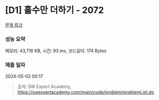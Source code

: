 # [D1] 홀수만 더하기 - 2072 

[문제 링크](https://swexpertacademy.com/main/code/problem/problemDetail.do?contestProbId=AV5QSEhaA5sDFAUq) 

### 성능 요약

메모리: 43,716 KB, 시간: 93 ms, 코드길이: 174 Bytes

### 제출 일자

2024-05-02 00:17



> 출처: SW Expert Academy, https://swexpertacademy.com/main/code/problem/problemList.do